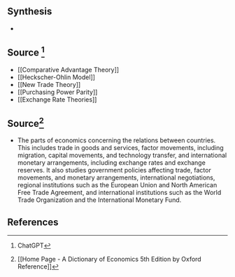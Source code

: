 ## Synthesis
- 
## Source [^1]
- [[Comparative Advantage Theory]]
- [[Heckscher-Ohlin Model]]
- [[New Trade Theory]]
- [[Purchasing Power Parity]]
- [[Exchange Rate Theories]]
## Source[^2]
- The parts of economics concerning the relations between countries. This includes trade in goods and services, factor movements, including migration, capital movements, and technology transfer, and international monetary arrangements, including exchange rates and exchange reserves. It also studies government policies affecting trade, factor movements, and monetary arrangements, international negotiations, regional institutions such as the European Union and North American Free Trade Agreement, and international institutions such as the World Trade Organization and the International Monetary Fund.
## References

[^1]: ChatGPT
[^2]: [[Home Page - A Dictionary of Economics 5th Edition by Oxford Reference]]